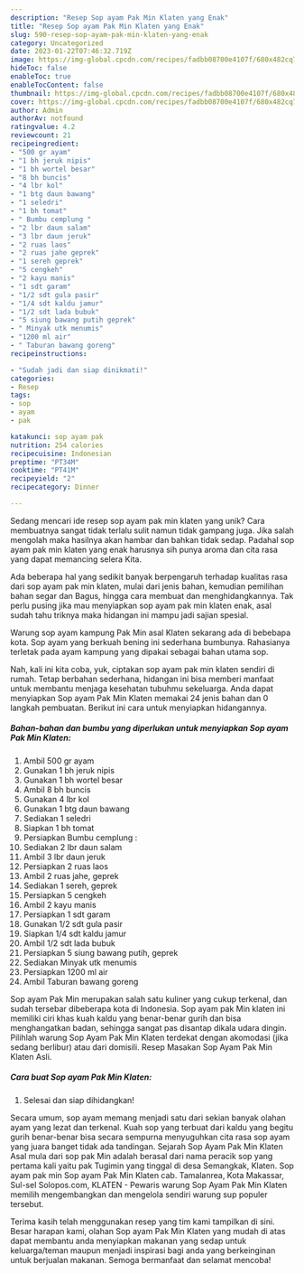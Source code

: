 ```yaml
---
description: "Resep Sop ayam Pak Min Klaten yang Enak"
title: "Resep Sop ayam Pak Min Klaten yang Enak"
slug: 590-resep-sop-ayam-pak-min-klaten-yang-enak
category: Uncategorized
date: 2023-01-22T07:46:32.719Z
image: https://img-global.cpcdn.com/recipes/fadbb08700e4107f/680x482cq70/sop-ayam-pak-min-klaten-foto-resep-utama.jpg
hideToc: false
enableToc: true
enableTocContent: false
thumbnail: https://img-global.cpcdn.com/recipes/fadbb08700e4107f/680x482cq70/sop-ayam-pak-min-klaten-foto-resep-utama.jpg
cover: https://img-global.cpcdn.com/recipes/fadbb08700e4107f/680x482cq70/sop-ayam-pak-min-klaten-foto-resep-utama.jpg
author: Admin
authorAv: notfound
ratingvalue: 4.2
reviewcount: 21
recipeingredient:
- "500 gr ayam"
- "1 bh jeruk nipis"
- "1 bh wortel besar"
- "8 bh buncis"
- "4 lbr kol"
- "1 btg daun bawang"
- "1 seledri"
- "1 bh tomat"
- " Bumbu cemplung "
- "2 lbr daun salam"
- "3 lbr daun jeruk"
- "2 ruas laos"
- "2 ruas jahe geprek"
- "1 sereh geprek"
- "5 cengkeh"
- "2 kayu manis"
- "1 sdt garam"
- "1/2 sdt gula pasir"
- "1/4 sdt kaldu jamur"
- "1/2 sdt lada bubuk"
- "5 siung bawang putih geprek"
- " Minyak utk menumis"
- "1200 ml air"
- " Taburan bawang goreng"
recipeinstructions:

- "Sudah jadi dan siap dinikmati!"
categories:
- Resep
tags:
- sop
- ayam
- pak

katakunci: sop ayam pak 
nutrition: 254 calories
recipecuisine: Indonesian
preptime: "PT34M"
cooktime: "PT41M"
recipeyield: "2"
recipecategory: Dinner

---
```





Sedang mencari ide resep sop ayam pak min klaten yang unik? Cara membuatnya sangat tidak terlalu sulit namun tidak gampang juga. Jika salah mengolah maka hasilnya akan hambar dan bahkan tidak sedap. Padahal sop ayam pak min klaten yang enak harusnya sih punya aroma dan cita rasa yang dapat memancing selera Kita.





Ada beberapa hal yang sedikit banyak berpengaruh terhadap kualitas rasa dari sop ayam pak min klaten, mulai dari jenis bahan, kemudian pemilihan bahan segar dan Bagus, hingga cara membuat dan menghidangkannya. Tak perlu pusing jika mau menyiapkan sop ayam pak min klaten enak,      asal sudah tahu triknya maka hidangan ini mampu jadi sajian spesial.














Warung sop ayam kampung Pak Min asal Klaten sekarang ada di bebebapa kota. Sop ayam yang berkuah bening ini sederhana bumbunya. Rahasianya terletak pada ayam kampung yang dipakai sebagai bahan utama sop.






Nah, kali ini kita coba, yuk, ciptakan sop ayam pak min klaten sendiri di rumah. Tetap berbahan sederhana, hidangan ini bisa memberi manfaat untuk membantu menjaga kesehatan tubuhmu sekeluarga. Anda dapat menyiapkan Sop ayam Pak Min Klaten memakai 24 jenis bahan dan 0 langkah pembuatan. Berikut ini cara untuk menyiapkan hidangannya.

<!--inarticleads1-->

##### Bahan-bahan dan bumbu yang diperlukan untuk menyiapkan Sop ayam Pak Min Klaten:

1. Ambil 500 gr ayam
1. Gunakan 1 bh jeruk nipis
1. Gunakan 1 bh wortel besar
1. Ambil 8 bh buncis
1. Gunakan 4 lbr kol
1. Gunakan 1 btg daun bawang
1. Sediakan 1 seledri
1. Siapkan 1 bh tomat
1. Persiapkan  Bumbu cemplung :
1. Sediakan 2 lbr daun salam
1. Ambil 3 lbr daun jeruk
1. Persiapkan 2 ruas laos
1. Ambil 2 ruas jahe, geprek
1. Sediakan 1 sereh, geprek
1. Persiapkan 5 cengkeh
1. Ambil 2 kayu manis
1. Persiapkan 1 sdt garam
1. Gunakan 1/2 sdt gula pasir
1. Siapkan 1/4 sdt kaldu jamur
1. Ambil 1/2 sdt lada bubuk
1. Persiapkan 5 siung bawang putih, geprek
1. Sediakan  Minyak utk menumis
1. Persiapkan 1200 ml air
1. Ambil  Taburan bawang goreng


Sop ayam Pak Min merupakan salah satu kuliner yang cukup terkenal, dan sudah tersebar dibeberapa kota di Indonesia. Sop ayam pak Min klaten ini memiliki ciri khas kuah kaldu yang benar-benar gurih dan bisa menghangatkan badan, sehingga sangat pas disantap dikala udara dingin. Pilihlah warung Sop Ayam Pak Min Klaten terdekat dengan akomodasi (jika sedang berlibur) atau dari domisili. Resep Masakan Sop Ayam Pak Min Klaten Asli. 

<!--inarticleads2-->

##### Cara buat Sop ayam Pak Min Klaten:


1. Selesai dan siap dihidangkan!

Secara umum, sop ayam memang menjadi satu dari sekian banyak olahan ayam yang lezat dan terkenal. Kuah sop yang terbuat dari kaldu yang begitu gurih benar-benar bisa secara sempurna menyuguhkan cita rasa sop ayam yang juara banget tidak ada tandingan. Sejarah Sop Ayam Pak Min Klaten Asal mula dari sop pak Min adalah berasal dari nama peracik sop yang pertama kali yaitu pak Tugimin yang tinggal di desa Semangkak, Klaten. Sop ayam pak min Sop ayam Pak Min Klaten cab. Tamalanrea, Kota Makassar, Sul-sel Solopos.com, KLATEN - Pewaris warung Sop Ayam Pak Min Klaten memilih mengembangkan dan mengelola sendiri warung sup populer tersebut. 

Terima kasih telah menggunakan resep yang tim kami tampilkan di sini. Besar harapan kami, olahan Sop ayam Pak Min Klaten yang mudah di atas dapat membantu anda menyiapkan makanan yang sedap untuk keluarga/teman maupun menjadi inspirasi bagi anda yang berkeinginan untuk berjualan makanan. Semoga bermanfaat dan selamat mencoba!
